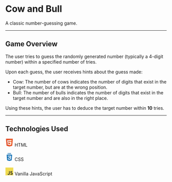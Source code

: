 # Cow and Bull
A classic number-guessing game.

---

## Game Overview

The user tries to guess the randomly generated number (typically a 4-digit number) within a specified number of tries.</br>

Upon each guess, the user receives hints about the guess made:
- Cow: The number of cows indicates the number of digits that exist in the target number, but are at the wrong position.
- Bull: The number of bulls indicates the number of digits that exist in the target number and are also in the right place.

Using these hints, the user has to deduce the target number within **10** tries.

---

## Technologies Used

<div>
  <img src="https://github.com/devicons/devicon/blob/master/icons/html5/html5-original.svg" title="HTML5" alt="HTML" width="25" height="25"/> HTML </br></br>
  <img src="https://github.com/devicons/devicon/blob/master/icons/css3/css3-plain-wordmark.svg"  title="CSS3" alt="CSS" width="25" height="25"/> CSS </br></br>
  <img src="https://github.com/devicons/devicon/blob/master/icons/javascript/javascript-original.svg" title="JavaScript" alt="JavaScript" width="25" height="25"/> Vanilla JavaScript </br></br>
</div>

